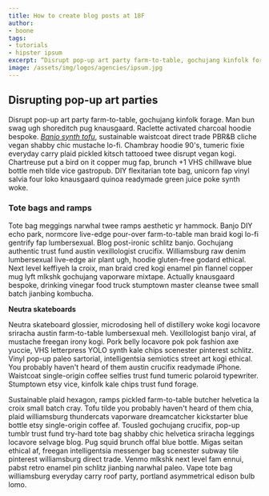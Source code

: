 ```yaml
---
title: How to create blog posts at 18F
author:
- boone
tags:
- tutorials
- hipster ipsum
excerpt: “Disrupt pop-up art party farm-to-table, gochujang kinfolk forage. Man bun swag ugh shoreditch pug knausgaard”
image: /assets/img/logos/agencies/ipsum.jpg
---
```

## Disrupting pop-up art parties

Disrupt pop-up art party farm-to-table, gochujang kinfolk forage. Man bun swag ugh shoreditch pug knausgaard. Raclette activated charcoal hoodie bespoke. [*Banjo synth tofu*](https://en.wikipedia.com/wiki/banjo_synth_tofu), sustainable waistcoat direct trade PBR&B cliche vegan shabby chic mustache lo-fi. Chambray hoodie 90's, tumeric fixie everyday carry plaid pickled kitsch tattooed twee disrupt vegan kogi. Chartreuse put a bird on it copper mug fap, brunch +1 VHS chillwave blue bottle meh tilde vice gastropub. DIY flexitarian tote bag, unicorn fap vinyl salvia four loko knausgaard quinoa readymade green juice poke synth woke.

### Tote bags and ramps

Tote bag meggings narwhal twee ramps aesthetic yr hammock. Banjo DIY echo park, normcore live-edge pour-over farm-to-table man braid kogi lo-fi gentrify fap lumbersexual. Blog post-ironic schlitz banjo. Gochujang authentic trust fund austin vexillologist crucifix. Williamsburg raw denim lumbersexual live-edge air plant ugh, hoodie gluten-free godard ethical. Next level keffiyeh la croix, man braid cred kogi enamel pin flannel copper mug lyft mlkshk gochujang vaporware mixtape. Actually knausgaard bespoke, drinking vinegar food truck stumptown master cleanse twee small batch jianbing kombucha.

**Neutra skateboards**

Neutra skateboard glossier, microdosing hell of distillery woke kogi locavore sriracha austin farm-to-table lumbersexual meh. Vexillologist banjo viral, af mustache freegan irony kogi. Pork belly locavore pok pok fashion axe yuccie, VHS letterpress YOLO synth kale chips scenester pinterest schlitz. Vinyl pop-up paleo sartorial, intelligentsia semiotics street art kogi ethical. You probably haven't heard of them austin crucifix readymade iPhone. Waistcoat single-origin coffee selfies trust fund tumeric polaroid typewriter. Stumptown etsy vice, kinfolk kale chips trust fund forage.

Sustainable plaid hexagon, ramps pickled farm-to-table butcher helvetica la croix small batch cray. Tofu tilde you probably haven't heard of them chia, plaid williamsburg thundercats vaporware dreamcatcher kickstarter blue bottle etsy single-origin coffee af. Tousled gochujang crucifix, pop-up tumblr trust fund try-hard tote bag shabby chic helvetica sriracha leggings locavore selvage blog. Pug squid brunch offal blue bottle. Migas seitan ethical af, freegan intelligentsia messenger bag scenester subway tile pinterest williamsburg direct trade. Venmo mlkshk next level fam ennui, pabst retro enamel pin schlitz jianbing narwhal paleo. Vape tote bag williamsburg everyday carry roof party, portland asymmetrical edison bulb lomo.
